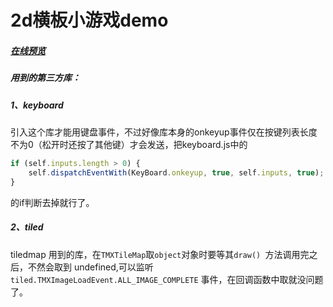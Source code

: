 # 2d横板小游戏demo

##### **[在线预览](http://39.107.96.143/misaka/index.html)**

##### 用到的第三方库：

##### 1、keyboard

引入这个库才能用键盘事件，不过好像库本身的onkeyup事件仅在按键列表长度不为0（松开时还按了其他键）才会发送，把keyboard.js中的
``` javascript
if (self.inputs.length > 0) {
    self.dispatchEventWith(KeyBoard.onkeyup, true, self.inputs, true);
}
```

的if判断去掉就行了。

##### 2、tiled

tiledmap 用到的库，在`TMXTileMap`取`object`对象时要等其`draw() `方法调用完之后，不然会取到 undefined,可以监听 `tiled.TMXImageLoadEvent.ALL_IMAGE_COMPLETE` 事件，在回调函数中取就没问题了。
